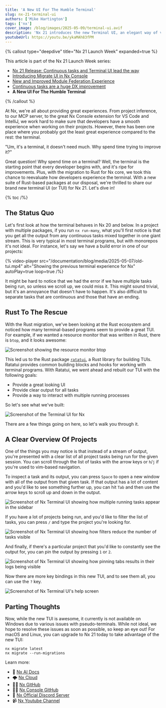 ```yaml
---
title: 'A New UI For The Humble Terminal'
slug: nx-21-terminal-ui
authors: ['Mike Hartington']
tags: ['nx']
cover_image: /blog/images/2025-05-09/terminal-ui.avif
description: 'Nx 21 introduces the new Terminal UI, an elegant way of viewing log output from multiple running tasks.'
youtubeUrl: https://youtu.be/ykaMAh83fPM
---
```


{% callout type="deepdive" title="Nx 21 Launch Week" expanded=true %}

This article is part of the Nx 21 Launch Week series:

- [Nx 21 Release: Continuous tasks and Terminal UI lead the way](/blog/nx-21-release)
- [Introducing Migrate UI in Nx Console](/blog/migrate-ui)
- [New and Improved Module Federation Experience](/blog/improved-module-federation)
- [Continuous tasks are a huge DX improvement](/blog/nx-21-continuous-tasks)
- **A New UI For The Humble Terminal**

{% /callout %}

At Nx, we're all about providing great experiences. From project inference, to our MCP server, to the great Nx Console extension for VS Code and IntelliJ, we work hard to make sure that developers have a smooth experience when working on their projects. However, there has been one place where you probably got the least great experience compared to the rest: the terminal.

"Um, it's a terminal, it doesn't need much. Why spend time trying to improve it?"

Great question! Why spend time on a terminal? Well, the terminal is the starting point that every developer begins with, and it's ripe for improvements. Plus, with the migration to Rust for Nx core, we took this chance to reevaluate how developers experience the terminal. With a new suite of Rust-based packages at our disposal, we're thrilled to share our brand new terminal UI (or TUI) for Nx 21. Let's dive in!

{% toc /%}

## The Status Quo

Let's first look at how the terminal behaves in Nx 20 and below. In a project with multiple packages, if you run `nx run-many`, what you'll first notice is that you get all the output from any continuous tasks mixed together in one giant stream. This is very typical in most terminal programs, but with monorepos it's not ideal. For instance, let's say we have a build error in one of our projects:

{% video-player src="/documentation/blog/media/2025-05-07/old-tui.mp4" alt="Showing the previous terminal experience for Nx" autoPlay=true loop=true  /%}

It might be hard to notice that we had the error if we have multiple tasks being run, so unless we scroll up, we could miss it. This might sound trivial, but it's an annoyance that doesn't have to happen. It's also difficult to separate tasks that are continuous and those that have an ending.

## Rust To The Rescue

With the Rust migration, we've been looking at the Rust ecosystem and noticed how many terminal-based programs seem to provide a great TUI. For example, if we wanted a resource monitor that was written in Rust, there is `btop`, and it looks awesome:

![Screenshot showing the resource monitor btop](/blog/images/2025-05-09/btop.avif)

This led us to the Rust package [`ratatui`](https://ratatui.rs/), a Rust library for building TUIs. Ratatui provides common building blocks and hooks for working with terminal programs. With Ratatui, we went ahead and rebuilt our TUI with the following goals:

- Provide a great looking UI
- Provide clear output for all tasks
- Provide a way to interact with multiple running processes

So let's see what we've built:

![Screenshot of the Terminal UI for Nx](/blog/images/2025-05-09/tui.avif)

There are a few things going on here, so let's walk you through it.

## A Clear Overview Of Projects

One of the things you may notice is that instead of a stream of output, you're presented with a clear list of all project tasks being run for the given session. You can scroll through the list of tasks with the arrow keys or `h`/`j` if you're used to vim-based navigation.

To inspect a task and its output, you can press `Space` to open a new window with all of the output from that given task. If that output has a lot of content and you'd like to see something further up, you can hit `Tab` and then use the arrow keys to scroll up and down in the output.

![Screenshot of Nx Terminal UI showing how multiple running tasks appear in the sidebar](/blog/images/2025-05-09/multiple-tasks.avif)

If you have a lot of projects being run, and you'd like to filter the list of tasks, you can press `/` and type the project you're looking for.

![Screenshot of Nx Terminal UI showing how filters reduce the number of tasks visible](/blog/images/2025-05-09/filter.avif)

And finally, if there's a particular project that you'd like to constantly see the output for, you can pin the output by pressing `1` or `2`.

![Screenshot of Nx Terminal UI showing how pinning tabs results in their logs being visible](/blog/images/2025-05-09/pins.avif)

Now there are more key bindings in this new TUI, and to see them all, you can use the `?` key.

![Screenshot of Nx Terminal UI's help screen](/blog/images/2025-05-09/help.avif)

## Parting Thoughts

Now, while the new TUI is awesome, it currently is not available on Windows due to various issues with pseudo-terminals. While not ideal, we hope to resolve these issues as soon as possible, so keep an eye out! For macOS and Linux, you can upgrade to Nx 21 today to take advantage of the new TUI:

```shell
nx migrate latest
nx migrate --run-migrations
```

Learn more:

- 🧠 [Nx AI Docs](/features/enhance-AI)
- 🌩️ [Nx Cloud](/nx-cloud)
- 👩‍💻 [Nx GitHub](https://github.com/nrwl/nx)
- 👩‍💻 [Nx Console GitHub](https://github.com/nrwl/nx-console)
- 💬 [Nx Official Discord Server](https://go.nx.dev/community)
- 📹 [Nx Youtube Channel](https://www.youtube.com/@nxdevtools)
